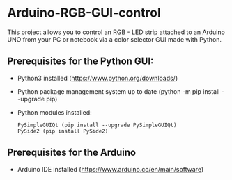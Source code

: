 # Arduino-RGB-GUI-control
This project allows you to control an RGB - LED strip attached to an Arduino UNO from your PC or notebook via a color selector GUI made with Python.

## Prerequisites for the Python GUI:


* Python3 installed (https://www.python.org/downloads/)

* Python package management system up to date (python -m pip install --upgrade pip)

* Python modules installed:

      PySimpleGUIQt (pip install --upgrade PySimpleGUIQt)
      PySide2 (pip install PySide2)


## Prerequisites for the Arduino

* Arduino IDE installed (https://www.arduino.cc/en/main/software)

